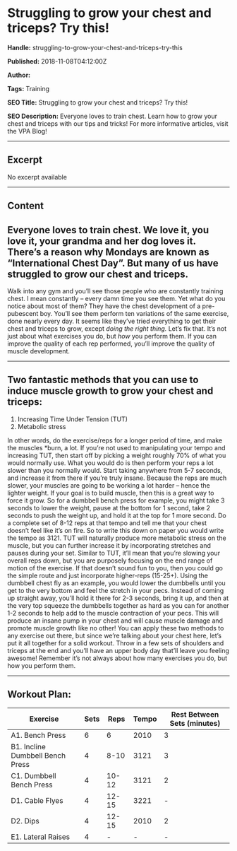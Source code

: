 # Struggling to grow your chest and triceps? Try this!

**Handle:** struggling-to-grow-your-chest-and-triceps-try-this

**Published:** 2018-11-08T04:12:00Z

**Author:**  

**Tags:** Training

**SEO Title:** Struggling to grow your chest and triceps? Try this!

**SEO Description:** Everyone loves to train chest. Learn how to grow your chest and triceps with our tips and tricks! For more informative articles, visit the VPA Blog!

---

## Excerpt

No excerpt available

---

## Content

## Everyone loves to train chest. We love it, you love it, your grandma and her dog loves it. There’s a reason why Mondays are known as “International Chest Day”. But many of us have struggled to grow our chest and triceps.
Walk into any gym and you’ll see those people who are constantly training chest. I mean constantly – every damn time you see them. Yet what do you notice about most of them? They have the chest development of a pre-pubescent boy. You’ll see them perform ten variations of the same exercise, done nearly every day. It seems like they’ve tried everything to get their chest and triceps to grow, except *doing the right thing.*
Let’s fix that.
It’s not just about what exercises you do, but *how* you perform them. If you can improve the quality of each rep performed, you’ll improve the quality of muscle development.

---

## Two fantastic methods that you can use to induce muscle growth to grow your chest and triceps:

1. Increasing Time Under Tension (TUT)
2. Metabolic stress

In other words, do the exercise/reps for a longer period of time, and make the muscles *burn, a lot.
If you’re not used to manipulating your tempo and increasing TUT, then start off by picking a weight roughly 70% of what you would normally use. What you would do is then perform your reps a lot slower than you normally would. Start taking anywhere from 5-7 seconds, and increase it from there if you’re truly insane. Because the reps are much slower, your muscles are going to be working a lot harder – hence the lighter weight. If your goal is to build muscle, then this is a great way to force it grow.
So for a dumbbell bench press for example, you might take 3 seconds to lower the weight, pause at the bottom for 1 second, take 2 seconds to push the weight up, and hold it at the top for 1 more second. Do a complete set of 8-12 reps at that tempo and tell me that your chest doesn’t feel like it’s on fire. So to write this down on paper you would write the tempo as 3121.
TUT will naturally produce more metabolic stress on the muscle, but you can further increase it by incorporating stretches and pauses during your set. Similar to TUT, it’ll mean that you’re slowing your overall reps down, but you are purposely focusing on the end range of motion of the exercise.
If that doesn’t sound fun to you, then you could go the simple route and just incorporate higher-reps (15-25+).
Using the dumbbell chest fly as an example, you would lower the dumbbells until you get to the very bottom and feel the stretch in your pecs. Instead of coming up straight away, you’ll hold it there for 2-3 seconds, bring it up, and then at the very top squeeze the dumbbells together as hard as you can for another 1-2 seconds to help add to the muscle contraction of your pecs. This will produce an insane pump in your chest and will cause muscle damage and promote muscle growth like no other!
You can apply these two methods to any exercise out there, but since we’re talking about your chest here, let’s put it all together for a solid workout. Throw in a few sets of shoulders and triceps at the end and you’ll have an upper body day that’ll leave you feeling awesome! Remember it’s not always about how many exercises you do, but how you perform them.

---

## Workout Plan:

| Exercise                | Sets | Reps  | Tempo | Rest Between Sets (minutes) |
|-------------------------|------|-------|-------|------------------------------|
| A1. Bench Press         | 6    | 6     | 2010  | 3                            |
| B1. Incline Dumbbell Bench Press | 4 | 8-10 | 3121 | 3                            |
| C1. Dumbbell Bench Press | 4    | 10-12 | 3121  | 2                            |
| D1. Cable Flyes         | 4    | 12-15 | 3221  | -                            |
| D2. Dips                | 4    | 12-15 | 2010  | 2                            |
| E1. Lateral Raises      | 4    | -     | -     | -                            |

